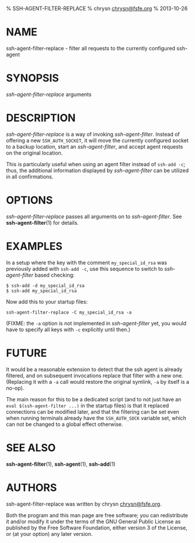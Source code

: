 % SSH-AGENT-FILTER-REPLACE
% chrysn <chrysn@fsfe.org>
% 2013-10-26

# NAME

ssh-agent-filter-replace - filter all requests to the currently configured ssh-agent

# SYNOPSIS

*ssh-agent-filter-replace* arguments

# DESCRIPTION

*ssh-agent-filter-replace* is a way of invoking *ssh-agent-filter*. Instead of
offering a new `SSH_AUTH_SOCKET`, it will move the currently configured socket
to a backup location, start an *ssh-agent-filter*, and accept agent requests on
the original location.

This is particularly useful when using an agent filter instead of `ssh-add -c`;
thus, the additional information displayed by *ssh-agent-filter* can be
utilized in all confirmations.

# OPTIONS

*ssh-agent-filter-replace* passes all arguments on to *ssh-agent-filter*. See
**ssh-agent-filter**(1) for details.

# EXAMPLES

In a setup where the key with the comment `my_special_id_rsa` was previously
added with `ssh-add -c`, use this sequence to switch to *ssh-agent-filter*
based checking:

    $ ssh-add -d my_special_id_rsa
    $ ssh-add my_special_id_rsa

Now add this to your startup files:

    ssh-agent-filter-replace -C my_special_id_rsa -a

(FIXME: the `-a` option is not implemented in *ssh-agent-filter* yet, you would
have to specify all keys with `-c` explicitly until then.)

# FUTURE

It would be a reasonable extension to detect that the ssh agent is already
filtered, and on subsequent invocations replace that filter with a new one.
(Replacing it with a `-a` call would restore the original symlink, `-a` by
itself is a no-op).

The main reason for this to be a dedicated script (and to not just have an
`eval $(ssh-agent-filter ...)` in the startup files) is that it replaced
connections can be modified later, and that the filtering can be set even when
running terminals already have the `SSH_AUTH_SOCK` variable set, which can not
be changed to a global effect otherwise.

# SEE ALSO

**ssh-agent-filter**(1), **ssh-agent**(1), **ssh-add**(1)

# AUTHORS

ssh-agent-filter-replace was written by chrysn <chrysn@fsfe.org>.

Both the program and this man page are free software; you can redistribute it
and/or modify it under the terms of the GNU General Public License as published
by the Free Software Foundation, either version 3 of the License, or (at your
option) any later version.
